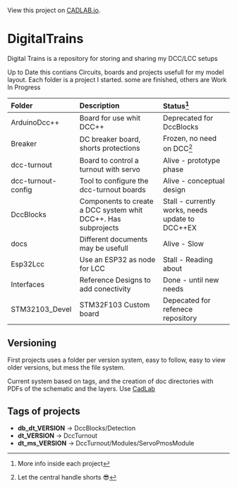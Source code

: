 View this project on [CADLAB.io](https://cadlab.io/project/24589). 

# DigitalTrains
Digital Trains is a repository for storing and sharing my DCC/LCC setups

Up to Date this contians Circuits, boards and projects usefull for my model layout.
Each folder is a project I started. some are finished, others are Work In Progress

|Folder| Description|Status[^1]|
|:--|:--|:--|
|ArduinoDcc++|Board for use whit DCC++|Deprecated for DccBlocks
|Breaker|DC breaker board, shorts protections|Frozen, no need on DCC[^2]|
|dcc-turnout|Board to control a turnout with servo| Alive - prototype phase|
|dcc-turnout-config|Tool to configure the dcc-turnout boards| Alive - conceptual design|
|DccBlocks| Components to create a DCC system whit DCC++. Has subprojects| Stall - currently works, needs update to DCC++EX|
|docs| Different documents may be usefull| Alive - Slow|
|Esp32Lcc| Use an ESP32 as node for LCC| Stall - Reading about|
|Interfaces| Reference Designs to add conectivity| Done - until new needs|
STM32103_Devel|STM32F103 Custom board| Depecated for refenece repository|

[^1]: More info inside each project
[^2]: Let the central handle shorts :sunglasses:

## Versioning
First projects uses a folder per version system, easy to follow, easy to view older versions, but mess the file system.

Current system based on tags, and the creation of doc directories with PDFs of the schematic and the layers. Use [CadLab](https://cadlab.io/)

## Tags of projects
* __db_dt_VERSION__ -> DccBlocks/Detection
* __dt_VERSION__ -> DccTurnout
* __dt_ms_VERSION__ -> DccTurnout/Modules/ServoPmosModule
